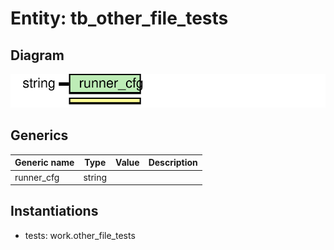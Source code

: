 # Entity: tb_other_file_tests
## Diagram
![Diagram](tb_other_file_tests.svg "Diagram")
## Generics
| Generic name | Type   | Value | Description |
| ------------ | ------ | ----- | ----------- |
| runner_cfg   | string |       |             |
## Instantiations
- tests: work.other_file_tests
